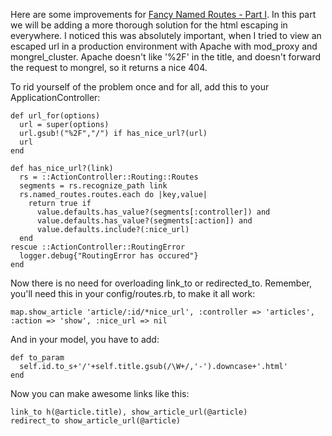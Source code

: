 Here are some improvements for <a href="/fancy-named-routes">Fancy Named Routes - Part I</a>. In this part we will be adding a more thorough solution for the html escaping in everywhere.  I noticed this was absolutely important, when I tried to view an escaped url in a production environment with Apache with mod_proxy and mongrel_cluster. Apache doesn't like '%2F' in the title, and doesn't forward the request to mongrel, so it returns a nice 404.

To rid yourself of the problem once and for all, add this to your ApplicationController:

    def url_for(options)
      url = super(options)
      url.gsub!("%2F","/") if has_nice_url?(url)
      url
    end

    def has_nice_url?(link)
      rs = ::ActionController::Routing::Routes
      segments = rs.recognize_path link
      rs.named_routes.routes.each do |key,value|
        return true if
          value.defaults.has_value?(segments[:controller]) and
          value.defaults.has_value?(segments[:action]) and
          value.defaults.include?(:nice_url)
      end
    rescue ::ActionController::RoutingError
      logger.debug{"RoutingError has occured"}
    end

Now there is no need for overloading link_to or redirected_to. Remember, you'll need this in your config/routes.rb, to make it all work:

    map.show_article 'article/:id/*nice_url', :controller => 'articles', :action => 'show', :nice_url => nil

And in your model, you have to add:

    def to_param
      self.id.to_s+'/'+self.title.gsub(/\W+/,'-').downcase+'.html'
    end

Now you can make awesome links like this:

    link_to h(@article.title), show_article_url(@article)
    redirect_to show_article_url(@article)
